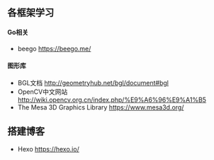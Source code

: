 ## 各框架学习  
#### Go相关  
- beego <https://beego.me/>  

#### 图形库  
- BGL文档 <http://geometryhub.net/bgl/document#bgl>  
- OpenCV中文网站 <http://wiki.opencv.org.cn/index.php/%E9%A6%96%E9%A1%B5>  
- The Mesa 3D Graphics Library <https://www.mesa3d.org/>  

## 搭建博客  
- Hexo <https://hexo.io/>  
